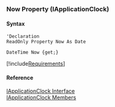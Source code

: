 ﻿### Now Property (IApplicationClock)

#### Syntax

```vbnet
'Declaration
ReadOnly Property Now As Date

DateTime Now {get;}
```

[!include[Requirements](../partials/requirements.md)]

#### Reference

[IApplicationClock Interface](FChoice.Toolkits.Clarify~FChoice.Toolkits.Clarify.Support.IApplicationClock.md)  
[IApplicationClock Members](FChoice.Toolkits.Clarify~FChoice.Toolkits.Clarify.Support.IApplicationClock_members.md)